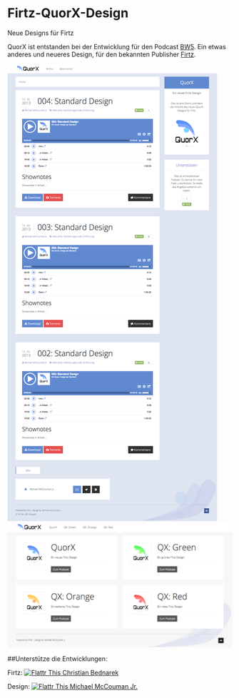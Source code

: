 Firtz-QuorX-Design
==================

Neue Designs für Firtz

QuorX ist entstanden bei der Entwicklung für den Podcast <a href="http://bw5.wikibyte.org">BW5</a>. Ein etwas anderes 
und neueres Design, für den bekannten Publisher <a href="http://podcast.firtz.org/firtz/show">Firtz</a>.

<img src="https://raw.githubusercontent.com/McCouman/Firtz-QuorX-Design/master/screencapture-blog.png">
<img src="https://raw.githubusercontent.com/McCouman/Firtz-QuorX-Design/master/screencapture.png">

##Unterstütze die Entwicklungen:

Firtz: <a href="https://flattr.com/thing/1657848/firtz"><img src="https://raw.github.com/ReliveRadio/reliveradio-ressources/master/flattr/rr-flattr-buttons.jpg" 
alt="Flattr This" title="Flattr This" style="max-width:100%;"> Christian Bednarek</a> 

Design: <a href="https://flattr.com/profile/mccouman"><img src="https://raw.github.com/ReliveRadio/reliveradio-ressources/master/flattr/rr-flattr-buttons.jpg" 
alt="Flattr This" title="Flattr This" style="max-width:100%;"> Michael McCouman Jr.</a> 
